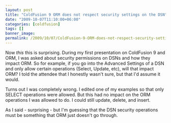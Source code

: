 ```yaml
---
layout: post
title: "ColdFusion 9 ORM does not respect security settings on the DSN"
date: "2009-10-07T11:10:00+06:00"
categories: [coldfusion]
tags: []
banner_image: 
permalink: /2009/10/07/ColdFusion-9-ORM-does-not-respect-security-settings-on-the-DSN
---
```


Now <i>this</i> this is surprising. During my first presentation on ColdFusion 9 and ORM, I was asked about security permissions on DSNs and how they impact ORM. So for example, if you go into the Advanced Settings of a DSN and only allow certain operations (Select, Update, etc), will that impact ORM? I told the attendee that I honestly wasn't sure, but that I'd assume it would. 

Turns out I was completely wrong. I edited one of my examples so that only SELECT operations were allowed. But this had no impact on the ORM operations I was allowed to do. I could still update, delete, and insert. 

As I said - surprising - but I'm guessing that the DSN security operations must be something that ORM just doesn't go through.